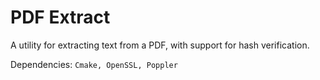 # PDF Extract

A utility for extracting text from a PDF, with support for hash verification.

Dependencies: ``Cmake, OpenSSL, Poppler``
